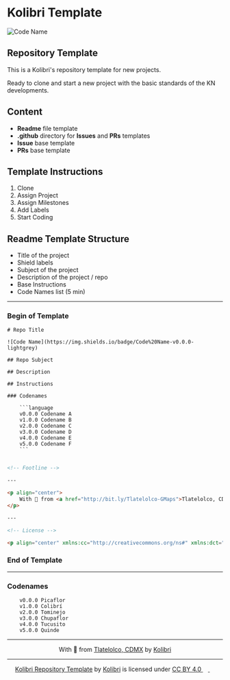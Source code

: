 # Kolibri Template

![Code Name](https://img.shields.io/badge/Picaflor-v0.0.0-blue)

## Repository Template

This is a Kolibri's repository template for new projects. 

Ready to clone and start a new project with the basic standards of the KN developments.

## Content

* **Readme** file template
* **.github** directory for **Issues** and **PRs** templates
* **Issue** base template
* **PRs** base template

## Template Instructions

1. Clone
2. Assign Project
3. Assign Milestones
4. Add Labels
5. Start Coding

## Readme Template Structure

* Title of the project
* Shield labels
* Subject of the project
* Description of the project / repo
* Base Instructions
* Code Names list (5 min)

---

### Begin of Template

```plain
# Repo Title

![Code Name](https://img.shields.io/badge/Code%20Name-v0.0.0-lightgrey)

## Repo Subject

## Description

## Instructions

### Codenames

    ```language
    v0.0.0 Codename A
    v1.0.0 Codename B
    v2.0.0 Codename C
    v3.0.0 Codename D
    v4.0.0 Codename E
    v5.0.0 Codename F
    ```
```
```html

<!-- Footline -->

---

<p align="center">
    With 🖤 from <a href="http://bit.ly/Tlatelolco-GMaps">Tlatelolco, CDMX</a> by <a href="https://twitter.com/The_Kolibri">Kolibri</a>
</p>

---

<!-- License -->

<p align="center" xmlns:cc="http://creativecommons.org/ns#" xmlns:dct="http://purl.org/dc/terms/"><a property="dct:title" rel="cc:attributionURL" href="https://github.com/the-kolibri/kolibri-template">Kolibri Repository Template</a> by <a rel="cc:attributionURL dct:creator" property="cc:attributionName" href="https://twitter.com/The_Kolibri">Kolibri</a> is licensed under <a href="http://creativecommons.org/licenses/by/4.0/?ref=chooser-v1" target="_blank" rel="license noopener noreferrer" style="display:inline-block;">CC BY 4.0 <img width="12px" src="https://mirrors.creativecommons.org/presskit/icons/cc.svg?ref=chooser-v1"> <img width="12px" src="https://mirrors.creativecommons.org/presskit/icons/by.svg?ref=chooser-v1"></a></p>
```

### End of Template

---

### Codenames

```plain
    v0.0.0 Picaflor
    v1.0.0 Colibrí
    v2.0.0 Tominejo
    v3.0.0 Chupaflor
    v4.0.0 Tucusito
    v5.0.0 Quinde
```

---

<p align="center">
    With 🖤 from <a href="http://bit.ly/Tlatelolco-GMaps">Tlatelolco, CDMX</a> by <a href="https://twitter.com/The_Kolibri">Kolibri</a>
</p>

---

<p align="center" xmlns:cc="http://creativecommons.org/ns#" xmlns:dct="http://purl.org/dc/terms/"><a property="dct:title" rel="cc:attributionURL" href="https://github.com/the-kolibri/kolibri-template">Kolibri Repository Template</a> by <a rel="cc:attributionURL dct:creator" property="cc:attributionName" href="https://twitter.com/The_Kolibri">Kolibri</a> is licensed under <a href="http://creativecommons.org/licenses/by/4.0/?ref=chooser-v1" target="_blank" rel="license noopener noreferrer" style="display:inline-block;">CC BY 4.0 <img width="12px" src="https://mirrors.creativecommons.org/presskit/icons/cc.svg?ref=chooser-v1"> <img width="12px" src="https://mirrors.creativecommons.org/presskit/icons/by.svg?ref=chooser-v1"></a></p>
